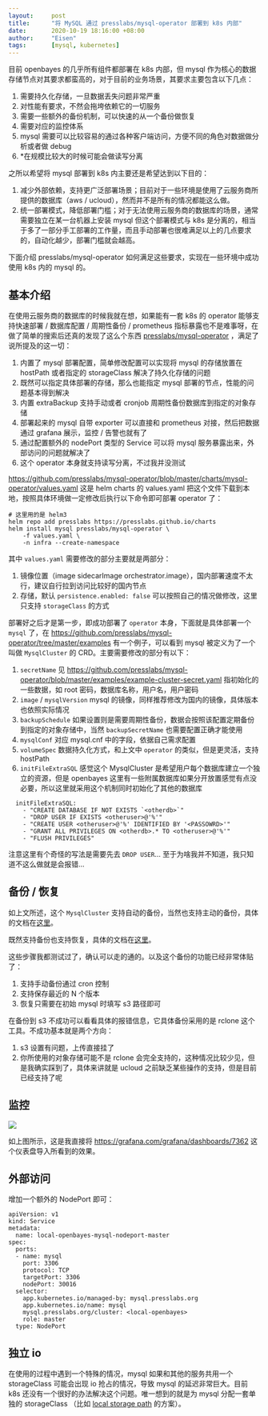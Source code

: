 ```yaml
---
layout:     post
title:      "将 MySQL 通过 presslabs/mysql-operator 部署到 k8s 内部"
date:       2020-10-19 18:16:00 +08:00
author:     "Eisen"
tags:       [mysql, kubernetes]
---
```


目前 openbayes 的几乎所有组件都部署在 k8s 内部，但 mysql 作为核心的数据存储节点对其要求都蛮高的，对于目前的业务场景，其要求主要包含以下几点：

1. 需要持久化存储，一旦数据丢失问题非常严重
2. 对性能有要求，不然会拖垮依赖它的一切服务
3. 需要一些额外的备份机制，可以快速的从一个备份做恢复
4. 需要对应的监控体系
5. mysql 需要可以比较容易的通过各种客户端访问，方便不同的角色对数据做分析或者做 debug
6. *在规模比较大的时候可能会做读写分离

之所以希望将 mysql 部署到 k8s 内主要还是希望达到以下目的：

1. 减少外部依赖，支持更广泛部署场景；目前对于一些环境是使用了云服务商所提供的数据库（aws / ucloud），然而并不是所有的情况都能这么做。
2. 统一部署模式，降低部署门槛；对于无法使用云服务商的数据库的场景，通常需要独立在某一台机器上安装 mysql 但这个部署模式与 k8s 是分离的，相当于多了一部分手工部署的工作量，而且手动部署也很难满足以上的几点要求的，自动化越少，部署门槛就会越高。

下面介绍 presslabs/mysql-operator 如何满足这些要求，实现在一些环境中成功使用 k8s 内的 mysql 的。

## 基本介绍

在使用云服务商的数据库的时候我就在想，如果能有一套 k8s 的 operator 能够支持快速部署 / 数据库配置 / 周期性备份 / prometheus 指标暴露也不是难事呀，在做了简单的搜索后还真的发现了这么个东西 [presslabs/mysql-operator](https://github.com/presslabs/mysql-operator) ，满足了说所提及的这一切：

1. 内置了 mysql 部署配置，简单修改配置可以实现将 mysql 的存储放置在 hostPath 或者指定的 storageClass 解决了持久化存储的问题
2. 既然可以指定具体部署的存储，那么也能指定 mysql 部署的节点，性能的问题基本得到解决
3. 内置 extraBackup 支持手动或者 cronjob 周期性备份数据库到指定的对象存储
4. 部署起来的 mysql 自带 exporter 可以直接和 prometheus 对接，然后把数据通过 grafana 展示，监控 / 告警也就有了
5. 通过配置额外的 nodePort 类型的 Service 可以将 mysql 服务暴露出来，外部访问的问题就解决了
6. 这个 operator 本身就支持读写分离，不过我并没测试

https://github.com/presslabs/mysql-operator/blob/master/charts/mysql-operator/values.yaml 这是 helm charts 的 values.yaml 把这个文件下载到本地，按照具体环境做一定修改后执行以下命令即可部署 operator 了：

```
# 这里用的是 helm3 
helm repo add presslabs https://presslabs.github.io/charts
helm install mysql presslabs/mysql-operator \
    -f values.yaml \
    -n infra --create-namespace
```

其中 `values.yaml` 需要修改的部分主要就是两部分：

1. 镜像位置（image sidecarImage orchestrator.image），国内部署速度不太行，建议自行拉到访问比较好的国内节点
2. 存储，默认 `persistence.enabled: false` 可以按照自己的情况做修改，这里只支持 `storageClass` 的方式

部署好之后才是第一步，即成功部署了 `operator` 本身，下面就是具体部署一个 `mysql` 了，在 https://github.com/presslabs/mysql-operator/tree/master/examples 有一个例子，可以看到 mysql 被定义为了一个叫做 `MysqlCluster` 的 CRD。主要需要修改的部分有以下：

1. `secretName` 见 https://github.com/presslabs/mysql-operator/blob/master/examples/example-cluster-secret.yaml 指初始化的一些数据，如 root 密码，数据库名称，用户名，用户密码
2. `image` / `mysqlVersion` mysql 的镜像，同样推荐修改为国内的镜像，具体版本也依照实际情况
3. `backupSchedule` 如果设置则是需要周期性备份，数据会按照该配置定期备份到指定的对象存储中，当然 `backupSecretName` 也需要配置正确才能使用
4. `mysqlConf` 对应 mysql.cnf 中的字段，依据自己需求配置
5. `volumeSpec` 数据持久化方式，和上文中 `operator` 的类似，但是更灵活，支持 hostPath
6. `initFileExtraSQL` 感觉这个 MysqlCluster 是希望用户每个数据库建立一个独立的资源，但是 openbayes 这里有一些附属数据库如果分开放置感觉有点没必要，所以这里就采用这个机制同时初始化了其他的数据库

```
  initFileExtraSQL:
    - "CREATE DATABASE IF NOT EXISTS `<otherdb>`"
    - "DROP USER IF EXISTS <otheruser>@'%'"
    - "CREATE USER <otheruser>@'%' IDENTIFIED BY '<PASSOWRD>'"
    - "GRANT ALL PRIVILEGES ON <otherdb>.* TO <otheruser>@'%'"
    - "FLUSH PRIVILEGES"
```

注意这里有个奇怪的写法是需要先去 `DROP USER`... 至于为啥我并不知道，我只知道不这么做就是会报错...

## 备份 / 恢复

如上文所述，这个 `MysqlCluster` 支持自动的备份，当然也支持主动的备份，具体的文档在[这里](https://www.presslabs.com/docs/mysql-operator/backups/)。

既然支持备份也支持恢复，具体的文档在[这里](https://www.presslabs.com/docs/mysql-operator/cluster-recover/)。

这些步骤我都测试过了，确认可以走的通的。以及这个备份的功能已经非常体贴了：

1. 支持手动备份通过 cron 控制
1. 支持保存最近的 N 个版本
1. 恢复只需要在初始 mysql 时填写 s3 路径即可

在备份到 s3 不成功可以看看具体的报错信息，它具体备份采用的是 rclone 这个工具。不成功基本就是两个方向：

1. s3 设置有问题，上传直接挂了
2. 你所使用的对象存储可能不是 rclone 会完全支持的，这种情况比较少见，但是我确实踩到了，具体来讲就是 ucloud 之前缺乏某些操作的支持，但是目前已经支持了呢

## 监控

![](/img/in-post/youtube-dl/2020-10-19-18-34-53.png)

如上图所示，这是我直接将 https://grafana.com/grafana/dashboards/7362 这个仪表盘导入所看到的效果。

## 外部访问

增加一个额外的 NodePort 即可：

```
apiVersion: v1
kind: Service
metadata:
  name: local-openbayes-mysql-nodeport-master
spec:
  ports:
  - name: mysql
    port: 3306
    protocol: TCP
    targetPort: 3306
    nodePort: 30016
  selector:
    app.kubernetes.io/managed-by: mysql.presslabs.org
    app.kubernetes.io/name: mysql
    mysql.presslabs.org/cluster: <local-openbayes>
    role: master
  type: NodePort
```

## 独立 io

在使用的过程中遇到一个特殊的情况，mysql 如果和其他的服务共用一个 storageClass 可能会出现 io 抢占的情况，导致 mysql 的延迟非常巨大。目前 k8s 还没有一个很好的办法解决这个问题。唯一想到的就是为 mysql 分配一套单独的 storageClass （比如 [local storage path](https://github.com/rancher/local-path-provisioner) 的方案）。
